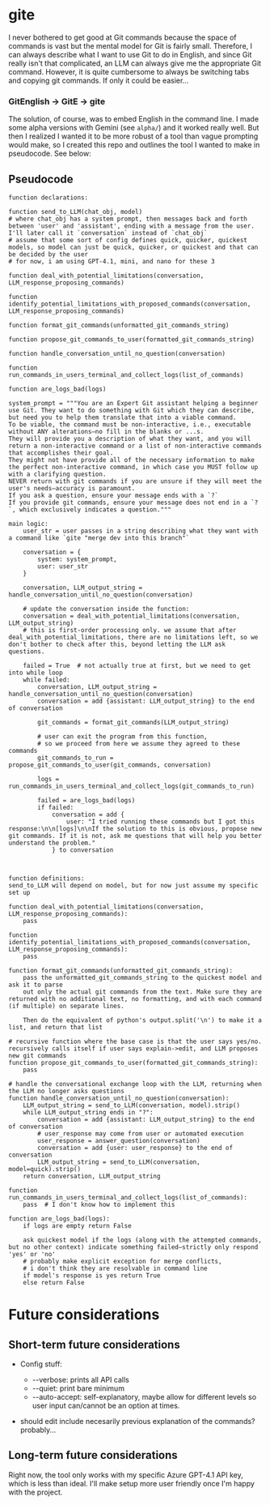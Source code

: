 # gite
I never bothered to get good at Git commands because
the space of commands is vast but the mental model for Git is fairly small.
Therefore, I can always describe what I want to use Git to do in English, and since
Git really isn't that complicated, an LLM can always give me the appropriate Git command.
However, it is quite cumbersome to always be switching tabs and copying git commands.
If only it could be easier...

### GitEnglish -> GitE -> gite
The solution, of course, was to embed English in the command line.
I made some alpha versions with Gemini (see `alpha/`)
and it worked really well.
But then I realized I wanted it to be more robust of a tool than vague prompting would make,
so I created this repo and outlines the tool I wanted to make in pseudocode. See below:

## Pseudocode
```pseudocode
function declarations:

function send_to_LLM(chat_obj, model)
# where chat_obj has a system prompt, then messages back and forth between 'user' and 'assistant', ending with a message from the user. I'll later call it `conversation` instead of `chat_obj`
# assume that some sort of config defines quick, quicker, quickest models, so model can just be quick, quicker, or quickest and that can be decided by the user
# for now, i am using GPT-4.1, mini, and nano for these 3

function deal_with_potential_limitations(conversation, LLM_response_proposing_commands)

function identify_potential_limitations_with_proposed_commands(conversation, LLM_response_proposing_commands)

function format_git_commands(unformatted_git_commands_string)

function propose_git_commands_to_user(formatted_git_commands_string)

function handle_conversation_until_no_question(conversation)

function run_commands_in_users_terminal_and_collect_logs(list_of_commands)

function are_logs_bad(logs)

system_prompt = """You are an Expert Git assistant helping a beginner use Git. They want to do something with Git which they can describe, but need you to help them translate that into a viable command.
To be viable, the command must be non-interactive, i.e., executable without ANY alterations—no fill in the blanks or ...s.
They will provide you a description of what they want, and you will return a non-interactive command or a list of non-interactive commands that accomplishes their goal.
They might not have provide all of the necessary information to make the perfect non-interactive command, in which case you MUST follow up with a clarifying question.
NEVER return with git commands if you are unsure if they will meet the user's needs—accuracy is paramount.
If you ask a question, ensure your message ends with a `?`
If you provide git commands, ensure your message does not end in a `?`, which exclusively indicates a question."""

main logic:
    user_str = user passes in a string describing what they want with a command like `gite "merge dev into this branch"`

    conversation = {
        system: system_prompt,
        user: user_str
    }

    conversation, LLM_output_string = handle_conversation_until_no_question(conversation)

    # update the conversation inside the function:
    conversation = deal_with_potential_limitations(conversation, LLM_output_string)
    # this is first-order processing only. we assume that after deal_with_potential_limitations, there are no limitations left, so we don't bother to check after this, beyond letting the LLM ask questions.

    failed = True  # not actually true at first, but we need to get into while loop
    while failed:
        conversation, LLM_output_string = handle_conversation_until_no_question(conversation)
        conversation = add {assistant: LLM_output_string} to the end of conversation

        git_commands = format_git_commands(LLM_output_string)

        # user can exit the program from this function,
        # so we proceed from here we assume they agreed to these commands
        git_commands_to_run = propose_git_commands_to_user(git_commands, conversation)

        logs = run_commands_in_users_terminal_and_collect_logs(git_commands_to_run)

        failed = are_logs_bad(logs)
        if failed:
            conversation = add {
                user: "I tried running these commands but I got this response:\n\n[logs]\n\nIf the solution to this is obvious, propose new git commands. If it is not, ask me questions that will help you better understand the problem."
            } to conversation



function definitions:
send_to_LLM will depend on model, but for now just assume my specific set up

function deal_with_potential_limitations(conversation, LLM_response_proposing_commands):
    pass

function identify_potential_limitations_with_proposed_commands(conversation, LLM_response_proposing_commands):
    pass

function format_git_commands(unformatted_git_commands_string):
    pass the unformatted_git_commands_string to the quickest model and ask it to parse
    out only the actual git commands from the text. Make sure they are returned with no additional text, no formatting, and with each command (if multiple) on separate lines.
    
    Then do the equivalent of python's output.split('\n') to make it a list, and return that list

# recursive function where the base case is that the user says yes/no. recursively calls itself if user says explain->edit, and LLM proposes new git commands
function propose_git_commands_to_user(formatted_git_commands_string):
    pass

# handle the conversational exchange loop with the LLM, returning when the LLM no longer asks questions
function handle_conversation_until_no_question(conversation):
    LLM_output_string = send_to_LLM(conversation, model).strip()
    while LLM_output_string ends in "?":
        conversation = add {assistant: LLM_output_string} to the end of conversation
        # user_response may come from user or automated execution
        user_response = answer_question(conversation)
        conversation = add {user: user_response} to the end of conversation
        LLM_output_string = send_to_LLM(conversation, model=quick).strip()
    return conversation, LLM_output_string

function run_commands_in_users_terminal_and_collect_logs(list_of_commands):
    pass  # I don't know how to implement this

function are_logs_bad(logs):
    if logs are empty return False

    ask quickest model if the logs (along with the attempted commands, but no other context) indicate something failed—strictly only respond 'yes' or 'no'
    # probably make explicit exception for merge conflicts,
    # i don't think they are resolvable in command line
    if model's response is yes return True
    else return False

```

# Future considerations
## Short-term future considerations
- Config stuff:
    - --verbose: prints all API calls
    - --quiet: print bare minimum
    - --auto-accept: self-explanatory, maybe allow for different levels so user input can/cannot be an option at times.

- should edit include necesarily previous explanation of the commands? probably...
## Long-term future considerations
Right now, the tool only works with my specific Azure GPT-4.1 API key, which is less than ideal. I'll make setup more user friendly once I'm happy with the project.
